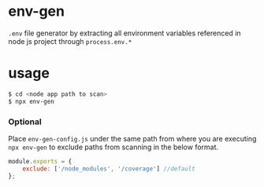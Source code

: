 # env-gen 

`.env` file generator by extracting all environment variables referenced in node js project through `process.env.*`

# usage
```bash
$ cd <node app path to scan>
$ npx env-gen
```

### Optional
Place `env-gen-config.js` under the same path from where you are executing `npx env-gen` to exclude paths from scanning in the below format.

```javascript
module.exports = { 
    exclude: ['/node_modules', '/coverage'] //default
};
```